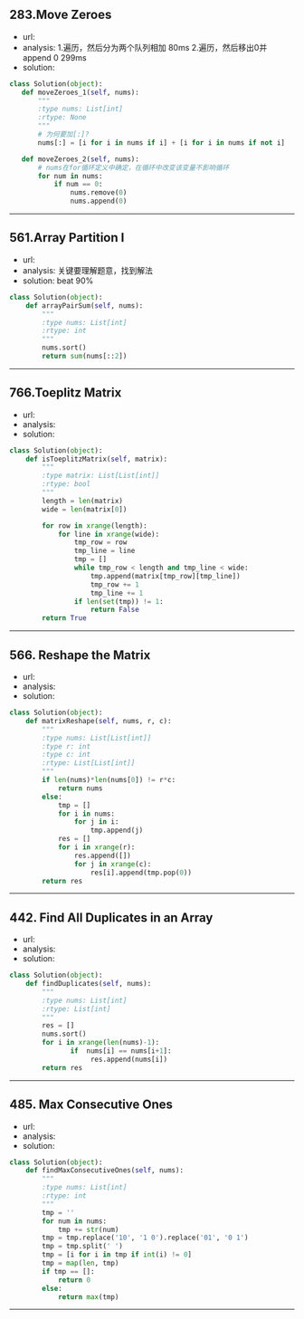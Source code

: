 ## 283.Move Zeroes

 - url:
 - analysis: 1.遍历，然后分为两个队列相加  80ms  2.遍历，然后移出0并append 0  299ms
 - solution:
 ```python
class Solution(object):
    def moveZeroes_1(self, nums):
        """
        :type nums: List[int]
        :rtype: None
        """
        # 为何要加[:]?
        nums[:] = [i for i in nums if i] + [i for i in nums if not i]

    def moveZeroes_2(self, nums):
        # nums在for循环定义中确定，在循环中改变该变量不影响循环
        for num in nums:
            if num == 0:
                nums.remove(0)
                nums.append(0)
```
-------------
## 561.Array Partition I

 - url:
 - analysis: 关键要理解题意，找到解法
 - solution: beat 90%

```python
class Solution(object):
    def arrayPairSum(self, nums):
        """
        :type nums: List[int]
        :rtype: int
        """
        nums.sort()
        return sum(nums[::2])
```

------------
## 766.Toeplitz Matrix

 - url:
 - analysis:
 - solution:

```python
class Solution(object):
    def isToeplitzMatrix(self, matrix):
        """
        :type matrix: List[List[int]]
        :rtype: bool
        """
        length = len(matrix)
        wide = len(matrix[0])

        for row in xrange(length):
            for line in xrange(wide):
                tmp_row = row
                tmp_line = line
                tmp = []
                while tmp_row < length and tmp_line < wide:
                    tmp.append(matrix[tmp_row][tmp_line])
                    tmp_row += 1
                    tmp_line += 1
                if len(set(tmp)) != 1:
                    return False
        return True
```
------------
## 566. Reshape the Matrix

 - url:
 - analysis:
 - solution:

```python
class Solution(object):
    def matrixReshape(self, nums, r, c):
        """
        :type nums: List[List[int]]
        :type r: int
        :type c: int
        :rtype: List[List[int]]
        """
        if len(nums)*len(nums[0]) != r*c:
            return nums
        else:
            tmp = []
            for i in nums:
                for j in i:
                    tmp.append(j)
            res = []
            for i in xrange(r):
                res.append([])
                for j in xrange(c):
                    res[i].append(tmp.pop(0))
        return res
```

----------------
## 442. Find All Duplicates in an Array

 - url:
 - analysis:
 - solution:

```python
class Solution(object):
    def findDuplicates(self, nums):
        """
        :type nums: List[int]
        :rtype: List[int]
        """
        res = []
        nums.sort()
        for i in xrange(len(nums)-1):
               if  nums[i] == nums[i+1]:
                    res.append(nums[i])
        return res
```
---------------
## 485. Max Consecutive Ones

 - url:
 - analysis:
 - solution:

```python
class Solution(object):
    def findMaxConsecutiveOnes(self, nums):
        """
        :type nums: List[int]
        :rtype: int
        """
        tmp = ''
        for num in nums:
            tmp += str(num)
        tmp = tmp.replace('10', '1 0').replace('01', '0 1')
        tmp = tmp.split(' ')
        tmp = [i for i in tmp if int(i) != 0]
        tmp = map(len, tmp)
        if tmp == []:
            return 0
        else:
            return max(tmp)
```
------------
## 